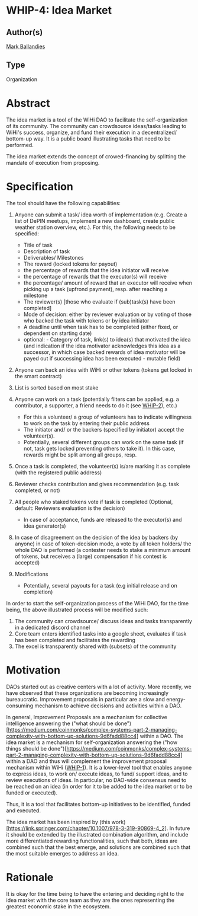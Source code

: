 # WHIP-4: Idea Market 

## Author(s)
[Mark Ballandies](https://twitter.com/BallandiesMC)

## Type 
Organization

# Abstract 
The idea market is a tool of the WiHi DAO to facilitate the self-organization of its community. The community can crowdsource ideas/tasks leading to WiHi's success, organize, and fund their execution in a decentralized/ bottom-up way. It is a public board illustrating tasks that need to be performed.

The idea market extends the concept of crowed-financing by splitting the mandate of execution from proposing. 

# Specification 

The tool should have the following capabilities:

1. Anyone can submit a task/ idea worth of implementation (e.g. Create a list of DePIN meetups, implement a new dashboard, create public weather station overview, etc.). For this, the following needs to be specified:
    - Title of task
    - Description of task
    - Deliverables/ Milestones
    - The reward (locked tokens for payout)
    - the percentage of rewards that the idea initiator will receive
    - the percentage of rewards that the executor(s) will receive
    - the percentage/ amount of reward that an executor will receive when picking up a task (upfrond payment), resp. after reaching a milestone
    - The reviewer(s) [those who evaluate if (sub)task(s) have been completed]
    - Mode of decision: either by reviewer evaluation or by voting of those who backed the task with tokens or by idea initiator
    - A deadline until when task has to be completed (either fixed, or dependent on starting date)
    - optional: - Category of task, link(s) to idea(s) that motivated the idea (and indication if the idea motivator acknowledges this idea as a successor, in which case backed rewards of idea motivator will be payed out if successing idea has been executed - mutable field)

2. Anyone can back an idea with WiHi or other tokens (tokens get locked in the smart contract)
3. List is sorted based on most stake 
4. Anyone can work on a task (potentially filters can be applied, e.g. a contributor, a supporter, a friend needs to do it (see [WHIP-2](https://github.com/wihi-labs/WHIP/blob/main/0002-wihi-dao/main.md)), etc.) 
    - For this a volunteer/ a group of volunteers has to indicate willingness to work on the task by entering their public address
    - The initiator and/ or the backers (specified by initiator) accept the volunteer(s).
    - Potentially, several different groups can work on the same task (if not, task gets locked preventing others to take it). In this case, rewards might be split among all groups, resp. 
5. Once a task is completed, the volunteer(s) is/are marking it as complete (with the registered public address)
6. Reviewer checks contribution and gives recommendation (e.g. task completed, or not)
7. All people who staked tokens vote if task is completed (Optional, default: Reviewers evaluation is the decision)
    - In case of acceptance, funds are released to the executor(s) and idea generator(s)
8. In case of disagreement on the decision of the idea by backers (by anyone) in case of token-decision mode, a vote by all token holders/ the whole DAO is performed (a contester needs to stake a minimum amount of tokens, but receives a (large) compensation if his contest is accepted) 
9. Modifications
    - Potentially, several payouts for a task (e.g initial release and on completion)

In order to start the self-organization process of the WiHi DAO, for the time being, the above illustrated process will be modified such:

1. The community can crowdsource/ discuss ideas and tasks transparently in a dedicated discord channel
2. Core team enters identified tasks into a google sheet, evaluates if task has been completed and facilitates the rewarding
3. The excel is transparently shared with (subsets) of the community


# Motivation 
DAOs started out as creative centers with a lot of activity. More recently, we have observed that these organizations are becoming increasingly bureaucratic. Improvement proposals in particular are a slow and energy-consuming mechanism to achieve decisions and activities within a DAO. 

In general, Improvement Proposals are a mechanism for collective intelligence answering the ("what should be done")[https://medium.com/coinmonks/complex-systems-part-2-managing-complexity-with-bottom-up-solutions-9d6fadd88cc4] within a DAO. The idea market is a mechanism for self-organization answering the ("how things should be done")[https://medium.com/coinmonks/complex-systems-part-2-managing-complexity-with-bottom-up-solutions-9d6fadd88cc4] within a DAO and thus will complement the improvement proposal mechanism within WiHi ([WHIP-1](https://github.com/wihi-labs/WHIP/blob/main/0001-wihi-improvement-proposals.md)). It is a lower-level tool that enables anyone to express ideas, to work on/ execute ideas, to fund/ support ideas, and to review executions of ideas. In particular, no DAO-wide consensus need to be reached on an idea (in order for it to be added to the idea market or to be funded or executed).

Thus, it is a tool that facilitates bottom-up initiatives to be identified, funded and executed.

The idea market has been inspired by (this work)[https://link.springer.com/chapter/10.1007/978-3-319-90869-4_2]. In future it should be extended by the illustrated combination algorithm, and include more differentiated rewarding functionalities, such that both, ideas are combined such that the best emerge, and solutions are combined such that the most suitable emerges to address an idea. 


# Rationale
It is okay for the time being to have the entering and deciding right to the idea market with the core team as they are the ones representing the greatest economic stake in the ecosystem. 
